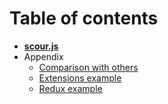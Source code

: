 # Table of contents

* __[scour.js](../README.md)__
* Appendix
  * [Comparison with others](comparison.md)
  * [Extensions example](extensions_example.md)
  * [Redux example](redux_example.md)
